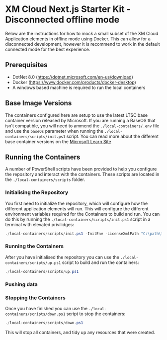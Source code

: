 # XM Cloud Next.js Starter Kit - Disconnected offline mode
Below are the instructions for how to mock a small subset of the XM Cloud Application elements in offline mode using Docker. This can allow for a disconnected development, however it is recommend to work in the default connected mode for the best experience.

## Prerequisites
- DotNet 8.0 (https://dotnet.microsoft.com/en-us/download)
- Docker (https://www.docker.com/products/docker-desktop)
- A windows based machine is required to run the local containers

## Base Image Versions  
The containers configured here are setup to use the latest LTSC base container version released by Microsoft. If you are running a BaseOS that isn't compatible, you will need to ammend the `./local-containers/.env` file and use the `baseOs` parameter when running the `./local-containers/scripts/init.ps1` script. You can read more about the different base container versions on the [Microsoft Learn Site](https://learn.microsoft.com/en-us/virtualization/windowscontainers/deploy-containers/version-compatibility?tabs=windows-server-2022%2Cwindows-11)

## Running the Containers
A number of PowerShell scripts have been provided to help you configure the repository and interact with the containers. These scripts are located in the `./local-containers/scripts` folder.

### Initialising the Repository
You first need to initialize the repository, which will configure how the different application elements will run. This will configure the different environment variables required for the Containers to build and run. You can do this by running the `./local-containers/scripts/init.ps1` script in a terminal with elevated privilidges:

```ps1
./local-containers/scripts/init.ps1 -InitEnv -LicenseXmlPath "C:\path\to\license.xml" -AdminPassword "DesiredAdminPassword"
```

### Running the Containers
After you have initialised the repository you can use the `./local-containers/scripts/up.ps1` script to build and run the containers:

```ps1
./local-containers/scripts/up.ps1
```

### Pushing data


### Stopping the Containers
Once you have finished you can use the `./local-containers/scripts/down.ps1` script to stop the containers:

```ps1
./local-containers/scripts/down.ps1
```

This will stop all containers, and tidy up any resources that were created.